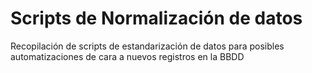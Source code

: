 # Scripts de Normalización de datos

Recopilación de scripts de estandarización de datos para posibles automatizaciones de cara a nuevos registros en la BBDD
